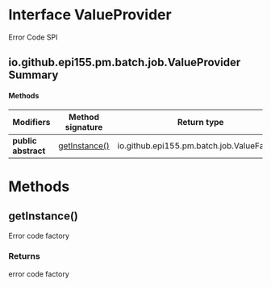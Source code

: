 Interface ValueProvider
=======================
Error Code SPI

io.github.epi155.pm.batch.job.ValueProvider Summary
-------
#### Methods
| Modifiers           | Method signature              | Return type                                |
| ------------------- | ----------------------------- | ------------------------------------------ |
| **public abstract** | [getInstance()](#getinstance) | io.github.epi155.pm.batch.job.ValueFactory |

Methods
=======
getInstance()
-------------
Error code factory

### Returns

error code factory


